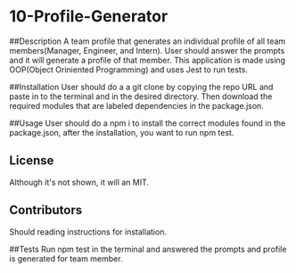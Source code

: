 # 10-Profile-Generator

##Description 
 A team profile that generates an individual profile of all team members(Manager, Engineer, and Intern). User should answer the prompts and it will generate a profile of that member. This application is made using OOP(Object Oriniented Programming) and uses Jest to run tests.

##Installation
 User should do a a git clone by copying the repo URL and paste in to the terminal and in the desired directory. Then download the required modules that are labeled dependencies in the package.json.

##Usage
 User should do a npm i to install the correct modules found in the package.json, after the installation, you want to run npm test.

## License 
Although it's not shown, it will an MIT.

## Contributors
Should reading instructions for installation.

##Tests
Run npm test in the terminal and answered the prompts and profile is generated for team member.
